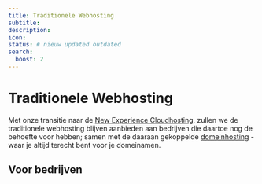```yaml
---
title: Traditionele Webhosting
subtitle:  
description: 
icon: 
status: # nieuw updated outdated
search:
  boost: 2 
---
```


# Traditionele Webhosting

Met onze transitie naar de [New Experience Cloudhosting](/docs/NE%20Cloudhosting), zullen we de traditionele webhosting blijven aanbieden aan bedrijven die daartoe nog de behoefte voor hebben; samen met de daaraan gekoppelde [domeinhosting](https://www.web.omadudu.com) - waar je altijd terecht bent voor je domeinamen.

## Voor bedrijven